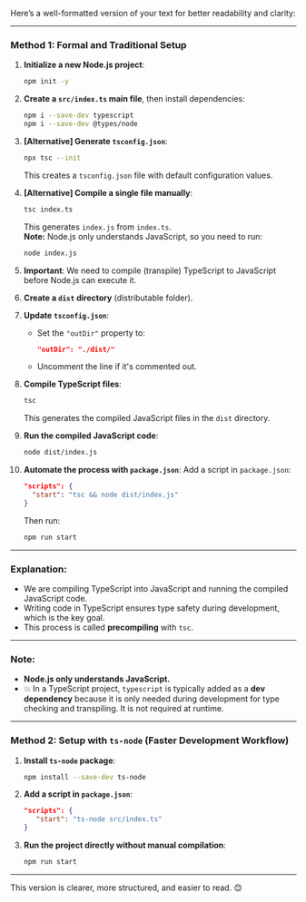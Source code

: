 Here’s a well-formatted version of your text for better readability and clarity:

---

### **Method 1: Formal and Traditional Setup**

1. **Initialize a new Node.js project**:
   ```bash
   npm init -y
   ```
2. **Create a `src/index.ts` main file**, then install dependencies:
   ```bash
   npm i --save-dev typescript
   npm i --save-dev @types/node
   ```
3. **[Alternative] Generate `tsconfig.json`**:
   ```bash
   npx tsc --init
   ```
   This creates a `tsconfig.json` file with default configuration values.

4. **[Alternative] Compile a single file manually**:
   ```bash
   tsc index.ts
   ```
   This generates `index.js` from `index.ts`.  
   **Note:** Node.js only understands JavaScript, so you need to run:
   ```bash
   node index.js
   ```

5. **Important**: We need to compile (transpile) TypeScript to JavaScript before Node.js can execute it.

6. **Create a `dist` directory** (distributable folder).

7. **Update `tsconfig.json`**:
   - Set the `"outDir"` property to:
     ```json
     "outDir": "./dist/"
     ```
   - Uncomment the line if it's commented out.

8. **Compile TypeScript files**:
   ```bash
   tsc
   ```
   This generates the compiled JavaScript files in the `dist` directory.

9. **Run the compiled JavaScript code**:
   ```bash
   node dist/index.js
   ```

10. **Automate the process with `package.json`**:
    Add a script in `package.json`:
    ```json
    "scripts": {
      "start": "tsc && node dist/index.js"
    }
    ```
    Then run:
    ```bash
    npm run start
    ```

---

### **Explanation**:
- We are compiling TypeScript into JavaScript and running the compiled JavaScript code.
- Writing code in TypeScript ensures type safety during development, which is the key goal.
- This process is called **precompiling** with `tsc`.

---

### **Note**:
- **Node.js only understands JavaScript.**
- 💥 In a TypeScript project, `typescript` is typically added as a **dev dependency** because it is only needed during development for type checking and transpiling. It is not required at runtime.

---

### **Method 2: Setup with `ts-node` (Faster Development Workflow)**

1. **Install `ts-node` package**:
   ```bash
   npm install --save-dev ts-node
   ```
2. **Add a script in `package.json`**:
   ```json
   "scripts": {
      "start": "ts-node src/index.ts"
   }
   ```
3. **Run the project directly without manual compilation**:
   ```bash
   npm run start
   ```

---

This version is clearer, more structured, and easier to read. 😊